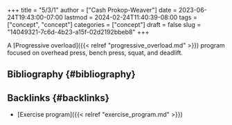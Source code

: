 +++
title = "5/3/1"
author = ["Cash Prokop-Weaver"]
date = 2023-06-24T19:43:00-07:00
lastmod = 2024-02-24T11:40:39-08:00
tags = ["concept", "concept"]
categories = ["concept"]
draft = false
slug = "14049321-7c6d-4b23-a15f-02d2192bbeb8"
+++

A [Progressive overload]({{< relref "progressive_overload.md" >}}) program focused on overhead press, bench press, squat, and deadlift.


## Bibliography {#bibliography}

<style>.csl-entry{text-indent: -1.5em; margin-left: 1.5em;}</style><div class="csl-bib-body">
</div>


## Backlinks {#backlinks}

-   [Exercise program]({{< relref "exercise_program.md" >}})
